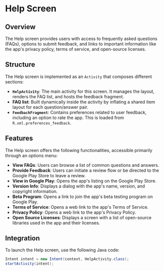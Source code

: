 # Help Screen

## Overview
The Help screen provides users with access to frequently asked questions (FAQs), options to submit feedback, and links to important information like the app's privacy policy, terms of service, and open-source licenses.

## Structure
The Help screen is implemented as an `Activity` that composes different sections:
-   **`HelpActivity`**: The main activity for this screen. It manages the layout, renders the FAQ list, and hosts the feedback fragment.
-   **FAQ list**: Built dynamically inside the activity by inflating a shared item layout for each question/answer pair.
-   **`FeedbackFragment`**: Contains preferences related to user feedback, including an option to rate the app. This is loaded from `R.xml.preferences_feedback`.

## Features
The Help screen offers the following functionalities, accessible primarily through an options menu:
-   **View FAQs**: Users can browse a list of common questions and answers.
-   **Provide Feedback**: Users can initiate a review flow or be directed to the Google Play Store to leave a review.
-   **View in Google Play**: Opens the app's listing on the Google Play Store.
-   **Version Info**: Displays a dialog with the app's name, version, and copyright information.
-   **Beta Program**: Opens a link to join the app's beta testing program on Google Play.
-   **Terms of Service**: Opens a web link to the app's Terms of Service.
-   **Privacy Policy**: Opens a web link to the app's Privacy Policy.
-   **Open Source Licenses**: Displays a screen with a list of open-source libraries used in the app and their licenses.

## Integration
To launch the Help screen, use the following Java code:
```java
Intent intent = new Intent(context, HelpActivity.class);
startActivity(intent);
```
